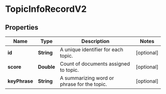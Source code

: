 
# TopicInfoRecordV2

## Properties
Name | Type | Description | Notes
------------ | ------------- | ------------- | -------------
**id** | **String** | A unique identifier for each topic. |  [optional]
**score** | **Double** | Count of documents assigned to topic. |  [optional]
**keyPhrase** | **String** | A summarizing word or phrase for the topic. |  [optional]



